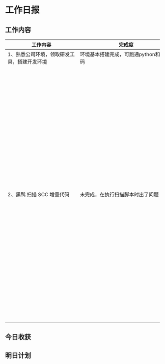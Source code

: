 # 工作日报

## 工作内容

| <div style="width:220px">工作内容</div> | <div style="width:300px">完成度</div>                            | 遇到的问题                       |
| ------------------------------------ | ------------------------------------------------------------ | ------------------------------------ |
| 1、熟悉公司环境，领取研发工具，搭建开发环境 | 环境基本搭建完成，可跑通python和go代码 | 完成，无问题 |
| 2、黑鸭 扫描 SCC 增量代码 | 未完成，在执行扫描脚本时出了问题 | 1、没有仔细阅读SCC安全扫描文档，就去请教他人，耽误了别人时间<br>2、没有询问清楚SCC仓库包含了哪些，导致第一次扫描的结果不是目标仓库<br>3、在询问清楚需求，以及了解如何使用安全扫描流水线后，再次执行扫描脚本时，python install p retirement.tx, cannot find this file，脚本执行错误。在导师的指导下，查询报错脚本对应的仓库，然后全局搜索对应脚本命令，但发现并没有问题，现已找到对应仓库开发人员询问具体解决方法 |

## 今日收获



## 明日计划

